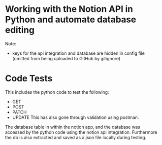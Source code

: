 # Working with the Notion API in Python and automate database editing

Note:
- keys for the api integration and database are hidden in config file (omitted from being uploaded to GitHub by gitignore)

# Code Tests
This includes the python code to test the following:
- GET
- POST
- PATCH
- UPDATE
This has also gone through validation using postman.

The database table in within the notion app, and the database was accessed by the python code using the notion api integration.
Furthermore the db is also extracted and saved as a json file locally during testing.
